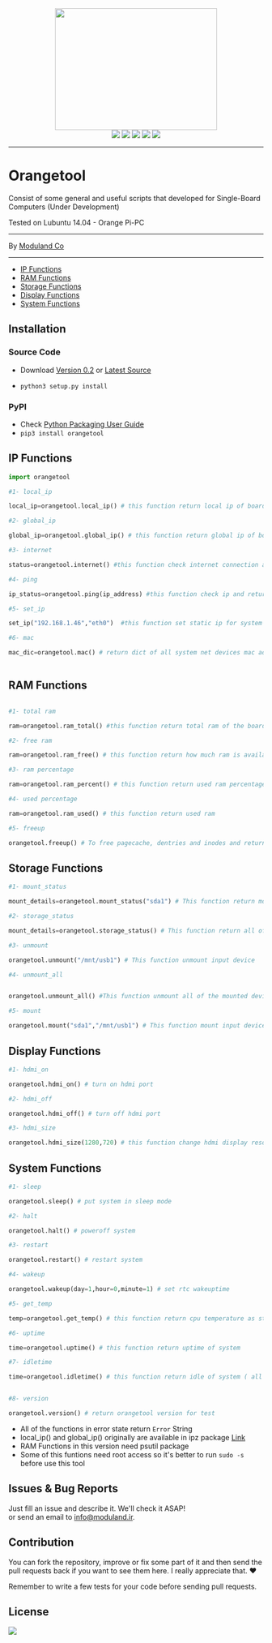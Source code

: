 <div align="center">
<img src="http://moduland.github.io/Orangetool/images/orangetool.jpg" height=240px width=320px>

</br>
<a href="https://scrutinizer-ci.com/g/Moduland/Orangetool/?branch=master"><img src="https://scrutinizer-ci.com/g/Moduland/Orangetool/badges/quality-score.png?b=master"></a>
<a href="https://scrutinizer-ci.com/g/Moduland/Orangetool/build-status/master"><img src="https://scrutinizer-ci.com/g/Moduland/Orangetool/badges/build.png?b=master"></a>
<a href="http://www.python.org"><img src="https://img.shields.io/badge/python-3.3%2C3.4%2C3.5%2C3.6-blue.svg"></a>
<a href="https://badge.fury.io/py/orangetool"><img src="https://badge.fury.io/py/orangetool.svg"></a>
<a href="http://moduland.github.io/Orangetool/doc"><img src="https://img.shields.io/badge/doc-latest-orange.svg"></a>

</div>

----------


# Orangetool
	
Consist of some general and useful scripts that developed for Single-Board Computers (Under Development)					

Tested on Lubuntu 14.04 - Orange Pi-PC

----------
	
By [Moduland Co](http://www.moduland.ir)		

----------

- [IP Functions](#ip-functions)
- [RAM Functions](#ram-functions)
- [Storage Functions](#storage-functions)	
- [Display Functions](#display-functions)
- [System Functions](#system-functions)		
</hr>
</hr>

## Installation
### Source Code
- Download [Version 0.2](https://github.com/moduland/Orangetool/archive/v0.2.zip) or [Latest Source ](https://github.com/Moduland/Orangetool/archive/master.zip)

- `python3 setup.py install`
### PyPI

- Check [Python Packaging User Guide](https://packaging.python.org/installing/)     
- `pip3 install orangetool`

## IP Functions

```python
import orangetool

#1- local_ip

local_ip=orangetool.local_ip() # this function return local ip of board as string

#2- global_ip

global_ip=orangetool.global_ip() # this function return global ip of board as string

#3- internet 

status=orangetool.internet() #this function check internet connection and return True if internet connection is stable

#4- ping

ip_status=orangetool.ping(ip_address) #this function check ip and return True if this ip is available in network and False otherwise

#5- set_ip

set_ip("192.168.1.46","eth0")  #this function set static ip for system

#6- mac

mac_dic=orangetool.mac() # return dict of all system net devices mac addresses



```

## RAM Functions		

```python
 
#1- total ram

ram=orangetool.ram_total() #this function return total ram of the board

#2- free ram

ram=orangetool.ram_free() # this function return how much ram is available in the board

#3- ram percentage

ram=orangetool.ram_percent() # this function return used ram percentage

#4- used percentage

ram=orangetool.ram_used() # this function return used ram 

#5- freeup

orangetool.freeup() # To free pagecache, dentries and inodes and return freeuped amount

```

## Storage Functions				

```python
#1- mount_status

mount_details=orangetool.mount_status("sda1") # This function return mount addresses of input device

#2- storage_status

mount_details=orangetool.storage_status() # This function return all of the inserted storage and their status

#3- unmount

orangetool.unmount("/mnt/usb1") # This function unmount input device

#4- unmount_all


orangetool.unmount_all() #This function unmount all of the mounted devices

#5- mount

orangetool.mount("sda1","/mnt/usb1") # This function mount input device in input addresses

```

## Display Functions				

```python
#1- hdmi_on

orangetool.hdmi_on() # turn on hdmi port

#2- hdmi_off

orangetool.hdmi_off() # turn off hdmi port

#3- hdmi_size

orangetool.hdmi_size(1280,720) # this function change hdmi display resolution

```

## System Functions				

```python
#1- sleep

orangetool.sleep() # put system in sleep mode

#2- halt

orangetool.halt() # poweroff system

#3- restart

orangetool.restart() # restart system

#4- wakeup

orangetool.wakeup(day=1,hour=0,minute=1) # set rtc wakeuptime

#5- get_temp

temp=orangetool.get_temp() # this function return cpu temperature as string

#6- uptime

time=orangetool.uptime() # this function return uptime of system

#7- idletime

time=orangetool.idletime() # this function return idle of system ( all cores)


#8- version

orangetool.version() # return orangetool version for test

```



- All of the functions in error state return `Error` String
- local_ip() and global_ip() originally are available in ipz package [Link](http://github.com/sepandhaghighi/ipz)
- RAM Functions in this version need psutil package
- Some of this funtions need root access so it's better to run ```sudo -s``` before use this tool



## Issues & Bug Reports			

Just fill an issue and describe it. We'll check it ASAP!							
or send an email to [info@moduland.ir](mailto:info@moduland.ir "info@moduland.ir"). 


## Contribution			

You can fork the repository, improve or fix some part of it and then send the pull requests back if you want to see them here. I really appreciate that. ❤️			

Remember to write a few tests for your code before sending pull requests. 


## License

<a href="https://github.com/Moduland/orangetool/blob/master/LICENSE"><img src="https://img.shields.io/github/license/mashape/apistatus.svg"/></a>
			

